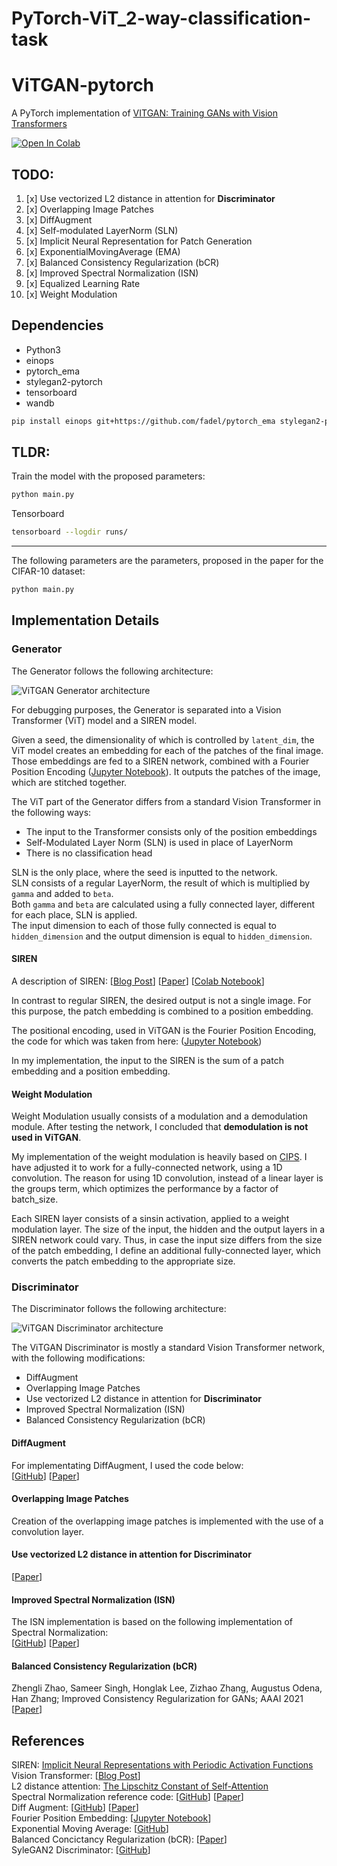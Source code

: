 # PyTorch-ViT_2-way-classification-task

# ViTGAN-pytorch
A PyTorch implementation of [VITGAN: Training GANs with Vision Transformers](https://arxiv.org/pdf/2107.04589v1.pdf)

[![Open In Colab](https://colab.research.google.com/assets/colab-badge.svg)](https://colab.research.google.com/drive/1kJJw6BYW01HgooCZ2zUDt54e1mXqITXH?usp=sharing)

## TODO:
1.   [x] Use vectorized L2 distance in attention for **Discriminator**
2.   [x] Overlapping Image Patches
2.   [x] DiffAugment
3.   [x] Self-modulated LayerNorm (SLN)
4.   [x] Implicit Neural Representation for Patch Generation
5.   [x] ExponentialMovingAverage (EMA)
6.   [x] Balanced Consistency Regularization (bCR)
7.   [x] Improved Spectral Normalization (ISN)
8.   [x] Equalized Learning Rate
9.   [x] Weight Modulation

## Dependencies

- Python3
- einops
- pytorch_ema
- stylegan2-pytorch
- tensorboard
- wandb

``` bash
pip install einops git+https://github.com/fadel/pytorch_ema stylegan2-pytorch tensorboard wandb
```

## **TLDR:**

Train the model with the proposed parameters:

``` bash
python main.py
```

Tensorboard

``` bash
tensorboard --logdir runs/
```

***

The following parameters are the parameters, proposed in the paper for the CIFAR-10 dataset:

``` bash
python main.py
```

## Implementation Details

### Generator

The Generator follows the following architecture:

![ViTGAN Generator architecture](https://drive.google.com/uc?export=view&id=1XaCVOLq8Bvg-I3qM-bugNZcjIW5L7XTO)

For debugging purposes, the Generator is separated into a Vision Transformer (ViT) model and a SIREN model.

Given a seed, the dimensionality of which is controlled by ```latent_dim```, the ViT model creates an embedding for each of the patches of the final image. Those embeddings are fed to a SIREN network, combined with a Fourier Position Encoding \([Jupyter Notebook](https://github.com/tancik/fourier-feature-networks/blob/master/Demo.ipynb)\). It outputs the patches of the image, which are stitched together.

The ViT part of the Generator differs from a standard Vision Transformer in the following ways:
- The input to the Transformer consists only of the position embeddings
- Self-Modulated Layer Norm (SLN) is used in place of LayerNorm
- There is no classification head

SLN is the only place, where the seed is inputted to the network. <br/>
SLN consists of a regular LayerNorm, the result of which is multiplied by ```gamma``` and added to ```beta```. <br/>
Both ```gamma``` and ```beta``` are calculated using a fully connected layer, different for each place, SLN is applied. <br/>
The input dimension to each of those fully connected is equal to ```hidden_dimension``` and the output dimension is equal to ```hidden_dimension```.

#### SIREN

A description of SIREN:
\[[Blog Post](https://tech.fusic.co.jp/posts/2021-08-03-what-are-sirens/)\] \[[Paper](https://arxiv.org/pdf/2006.09661.pdf)\] \[[Colab Notebook](https://colab.research.google.com/github/vsitzmann/siren/blob/master/explore_siren.ipynb)\]

In contrast to regular SIREN, the desired output is not a single image. For this purpose, the patch embedding is combined to a position embedding.

The positional encoding, used in ViTGAN is the Fourier Position Encoding, the code for which was taken from here: \([Jupyter Notebook](https://github.com/tancik/fourier-feature-networks/blob/master/Demo.ipynb)\)

In my implementation, the input to the SIREN is the sum of a patch embedding and a position embedding.

#### Weight Modulation

Weight Modulation usually consists of a modulation and a demodulation module. After testing the network, I concluded that **demodulation is not used in ViTGAN**.

My implementation of the weight modulation is heavily based on [CIPS](https://github.com/saic-mdal/CIPS/blob/main/model/blocks.py#L173). I have adjusted it to work for a fully-connected network, using a 1D convolution. The reason for using 1D convolution, instead of a linear layer is the groups term, which optimizes the performance by a factor of batch_size.

Each SIREN layer consists of a sinsin activation, applied to a weight modulation layer. The size of the input, the hidden and the output layers in a SIREN network could vary. Thus, in case the input size differs from the size of the patch embedding, I define an additional fully-connected layer, which converts the patch embedding to the appropriate size.

### Discriminator

The Discriminator follows the following architecture:

![ViTGAN Discriminator architecture](https://drive.google.com/uc?export=view&id=1LK-WLwNGXqAhJ44MAexSHOyPkyiGapys)

The ViTGAN Discriminator is mostly a standard Vision Transformer network, with the following modifications:
- DiffAugment
- Overlapping Image Patches
- Use vectorized L2 distance in attention for **Discriminator**
- Improved Spectral Normalization (ISN)
- Balanced Consistency Regularization (bCR)

#### DiffAugment

For implementating DiffAugment, I used the code below: <br/>
\[[GitHub](https://github.com/mit-han-lab/data-efficient-gans/blob/master/DiffAugment-stylegan2-pytorch/DiffAugment_pytorch.py)\] \[[Paper](https://arxiv.org/pdf/2006.10738.pdf)\]

#### Overlapping Image Patches

Creation of the overlapping image patches is implemented with the use of a convolution layer.

#### Use vectorized L2 distance in attention for **Discriminator**

\[[Paper](https://arxiv.org/pdf/2006.04710.pdf)\]

#### Improved Spectral Normalization (ISN)

The ISN implementation is based on the following implementation of Spectral Normalization: <br/>
\[[GitHub](https://github.com/koshian2/SNGAN/blob/117fbb19ac79bbc561c3ccfe285d6890ea0971f9/models/core_layers.py#L9)\]
\[[Paper](https://arxiv.org/abs/1802.05957)\]

#### Balanced Consistency Regularization (bCR)

Zhengli Zhao, Sameer Singh, Honglak Lee, Zizhao Zhang, Augustus Odena, Han Zhang; Improved Consistency Regularization for GANs; AAAI 2021
\[[Paper](https://arxiv.org/pdf/2002.04724.pdf)\]

## References
SIREN: [Implicit Neural Representations with Periodic Activation Functions](https://arxiv.org/pdf/2006.09661.pdf) <br/>
Vision Transformer: \[[Blog Post](https://towardsdatascience.com/implementing-visualttransformer-in-pytorch-184f9f16f632)\] <br/>
L2 distance attention: [The Lipschitz Constant of Self-Attention](https://arxiv.org/pdf/2006.04710.pdf) <br/>
Spectral Normalization reference code: \[[GitHub](https://github.com/koshian2/SNGAN/blob/117fbb19ac79bbc561c3ccfe285d6890ea0971f9/models/core_layers.py#L9)\] \[[Paper](https://arxiv.org/abs/1802.05957)\] <br/>
Diff Augment: \[[GitHub](https://github.com/mit-han-lab/data-efficient-gans/blob/master/DiffAugment-stylegan2-pytorch/DiffAugment_pytorch.py)\] \[[Paper](https://arxiv.org/pdf/2006.10738.pdf)\] <br/>
Fourier Position Embedding: \[[Jupyter Notebook](https://github.com/tancik/fourier-feature-networks/blob/master/Demo.ipynb)\] <br/>
Exponential Moving Average: \[[GitHub](https://github.com/fadel/pytorch_ema)\] <br/>
Balanced Concictancy Regularization (bCR): \[[Paper](https://arxiv.org/pdf/2002.04724.pdf)\] <br/>
SyleGAN2 Discriminator: \[[GitHub](https://github.com/lucidrains/stylegan2-pytorch/blob/1a789d186b9697571bd6bbfa8bb1b9735bb42a0c/stylegan2_pytorch/stylegan2_pytorch.py#L627)\] <br/>
